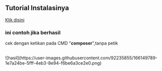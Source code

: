 ## Tutorial Instalasinya

<a href="https://www.niagahoster.co.id/blog/cara-install-composer/">Klik disini</a>

### ini contoh jika berhasil
cek dengan ketikan pada CMD "<b>composer</b>",tanpa petik

<br>
![hasil](https://user-images.githubusercontent.com/92235855/166149789-1e7a24be-5fff-4eb3-8e94-f6be6a3ce2e0.png)
